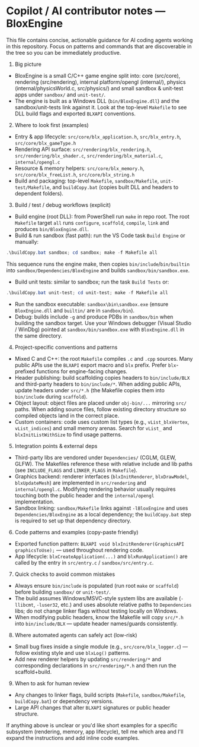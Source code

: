 # Copilot / AI contributor notes — BloxEngine

This file contains concise, actionable guidance for AI coding agents working in this repository. Focus on patterns and commands that are discoverable in the tree so you can be immediately productive.

1) Big picture
- BloxEngine is a small C/C++ game engine split into: core (src/core), rendering (src/rendering), internal platform/opengl (internal/), physics (internal/physicsWorld.c, src/physics/) and small sandbox & unit-test apps under `sandbox/` and `unit-test/`.
- The engine is built as a Windows DLL (`bin/BloxEngine.dll`) and the sandbox/unit-tests link against it. Look at the top-level `Makefile` to see DLL build flags and exported `BLXAPI` conventions.

2) Where to look first (examples)
- Entry & app lifecycle: `src/core/blx_application.h`, `src/blx_entry.h`, `src/core/blx_gameType.h`
- Rendering API surface: `src/rendering/blx_rendering.h`, `src/rendering/blx_shader.c`, `src/rendering/blx_material.c`, `internal/opengl.c`
- Resource & memory helpers: `src/core/blx_memory.h`, `src/core/blx_freeList.h`, `src/core/blx_string.h`
- Build and packaging: top-level `Makefile`, `sandbox/Makefile`, `unit-test/Makefile`, and `buildCopy.bat` (copies built DLL and headers to dependent folders).

3) Build / test / debug workflows (explicit)
- Build engine (root DLL): from PowerShell run `make` in repo root. The root `Makefile` target `all` runs `configure`, `scaffold`, `compile`, `link` and produces `bin/BloxEngine.dll`.
- Build & run sandbox (fast path): run the VS Code task `Build Engine` or manually:
```powershell
.\buildCopy.bat sandbox; cd sandbox; make -f Makefile all
```
  This sequence runs the engine make, then copies `bin/include`/`bin/builtin` into `sandbox/Dependencies/BloxEngine` and builds `sandbox/bin/sandbox.exe`.
- Build unit tests: similar to sandbox; run the task `Build Tests` or:
```powershell
.\buildCopy.bat unit-test; cd unit-test; make -f Makefile all
```
- Run the sandbox executable: `sandbox\bin\sandbox.exe` (ensure `BloxEngine.dll` and `builtin/` are in `sandbox/bin`).
- Debug: builds include `-g` and produce PDBs in `sandbox/bin` when building the sandbox target. Use your Windows debugger (Visual Studio / WinDbg) pointed at `sandbox/bin/sandbox.exe` with `BloxEngine.dll` in the same directory.

4) Project-specific conventions and patterns
- Mixed C and C++: the root `Makefile` compiles `.c` and `.cpp` sources. Many public APIs use the `BLXAPI` export macro and `blx` prefix. Prefer `blx`-prefixed functions for engine-facing changes.
- Header publishing: build scaffolding copies headers to `bin/include/BLX` and third-party headers to `bin/include/*`. When adding public APIs, update headers under `src/*.h` (the Makefile copies them into `bin/include` during `scaffold`).
- Object layout: object files are placed under `obj-bin/...` mirroring `src/` paths. When adding source files, follow existing directory structure so compiled objects land in the correct place.
- Custom containers: code uses custom list types (e.g., `vList_blxVertex`, `vList_indices`) and small memory arenas. Search for `vList_` and `blxInitListWithSize` to find usage patterns.

5) Integration points & external deps
- Third-party libs are vendored under `Dependencies/` (CGLM, GLEW, GLFW). The Makefiles reference these with relative include and lib paths (see `INCLUDE_FLAGS` and `LINKER_FLAGS` in `Makefile`).
- Graphics backend: renderer interfaces (`blxInitRenderer`, `blxDrawModel`, `blxUpdateMesh`) are implemented in `src/rendering` and `internal/opengl.c`. Modifying rendering behavior usually requires touching both the public header and the `internal/opengl` implementation.
- Sandbox linking: `sandbox/Makefile` links against `-lBloxEngine` and uses `Dependencies/BloxEngine` as a local dependency; the `buildCopy.bat` step is required to set up that dependency directory.

6) Code patterns and examples (copy-paste friendly)
- Exported function pattern: `BLXAPI void blxInitRenderer(GraphicsAPI graphicsToUse);` — used throughout rendering code.
- App lifecycle: `blxCreateApplication(...)` and `blxRunApplication()` are called by the entry in `src/entry.c` / `sandbox/src/entry.c`.

7) Quick checks to avoid common mistakes
- Always ensure `bin/include` is populated (run root `make` or `scaffold`) before building `sandbox/` or `unit-test/`.
- The build assumes Windows/MSVC-style system libs are available (`-llibcmt`, `-luser32`, etc.) and uses absolute relative paths to `Dependencies` libs; do not change linker flags without testing locally on Windows.
- When modifying public headers, know the Makefile will copy `src/*.h` into `bin/include/BLX` — update header names/guards consistently.

8) Where automated agents can safely act (low-risk)
- Small bug fixes inside a single module (e.g., `src/core/blx_logger.c`) — follow existing style and use `blxLog()` patterns.
- Add new renderer helpers by updating `src/rendering/*` and corresponding declarations in `src/rendering/*.h` and then run the scaffold+build.

9) When to ask for human review
- Any changes to linker flags, build scripts (`Makefile`, `sandbox/Makefile`, `buildCopy.bat`) or dependency versions.
- Large API changes that alter `BLXAPI` signatures or public header structure.

If anything above is unclear or you'd like short examples for a specific subsystem (rendering, memory, app lifecycle), tell me which area and I'll expand the instructions and add inline code examples.
